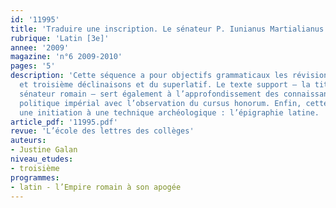 ```yaml
---
id: '11995'
title: 'Traduire une inscription. Le sénateur P. Iunianus Martialianus '
rubrique: 'Latin [3e]'
annee: '2009'
magazine: 'n°6 2009-2010'
pages: '5'
description: 'Cette séquence a pour objectifs grammaticaux les révisions des deuxième
  et troisième déclinaisons et du superlatif. Le texte support – la titulature d’un
  sénateur romain – sert également à l’approfondissement des connaissances du système
  politique impérial avec l’observation du cursus honorum. Enfin, cette étude permet
  une initiation à une technique archéologique : l’épigraphie latine. '
article_pdf: '11995.pdf'
revue: 'L’école des lettres des collèges'
auteurs:
- Justine Galan
niveau_etudes:
- troisième
programmes:
- latin - l’Empire romain à son apogée
---
```

